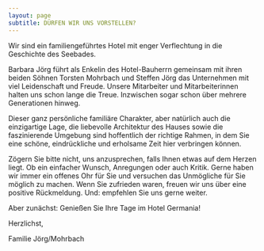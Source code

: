 ```yaml
---
layout: page
subtitle: DÜRFEN WIR UNS VORSTELLEN?
---
```


<!-- ## DÜRFEN WIR UNS VORSTELLEN? -->

Wir sind ein familiengeführtes Hotel mit enger Verflechtung in die Geschichte des Seebades. 

Barbara Jörg führt als Enkelin des Hotel-Bauherrn gemeinsam mit ihren beiden Söhnen Torsten Mohrbach und Steffen Jörg das Unternehmen mit viel Leidenschaft und Freude.
Unsere Mitarbeiter und Mitarbeiterinnen halten uns schon lange die Treue. Inzwischen sogar schon über mehrere Generationen hinweg.

Dieser ganz persönliche familiäre Charakter, aber natürlich auch die einzigartige Lage, die liebevolle Architektur des Hauses sowie die faszinierende Umgebung sind hoffentlich der richtige Rahmen, in dem Sie eine schöne, eindrückliche und erholsame Zeit hier verbringen können.

Zögern Sie bitte nicht, uns anzusprechen, falls Ihnen etwas auf dem Herzen liegt. Ob ein einfacher Wunsch, Anregungen oder auch Kritik. Gerne haben wir immer ein offenes Ohr für Sie und versuchen das Unmögliche für Sie möglich zu machen. Wenn Sie zufrieden waren, freuen wir uns über eine positive Rückmeldung. Und: empfehlen Sie uns gerne weiter.

Aber zunächst: Genießen Sie Ihre Tage im Hotel Germania!

Herzlichst,

Familie Jörg/Mohrbach
